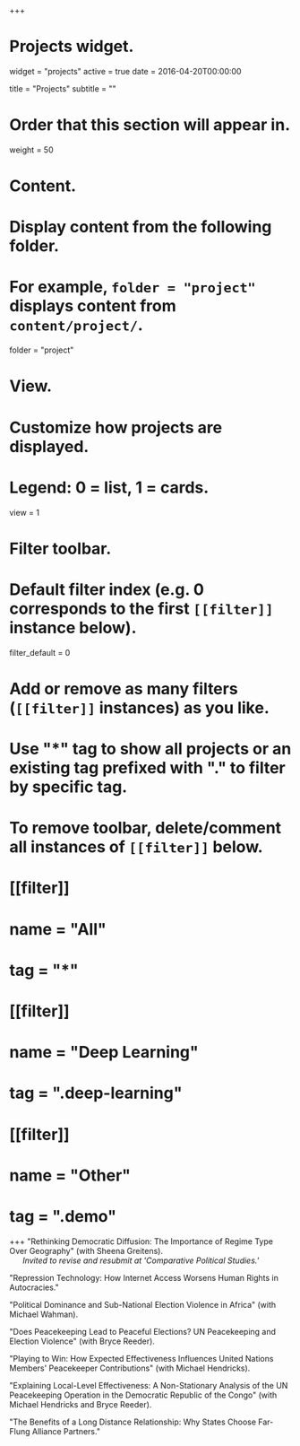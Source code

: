 +++
# Projects widget.
widget = "projects"
active = true
date = 2016-04-20T00:00:00

title = "Projects"
subtitle = ""

# Order that this section will appear in.
weight = 50

# Content.
# Display content from the following folder.
# For example, `folder = "project"` displays content from `content/project/`.
folder = "project"

# View.
# Customize how projects are displayed.
# Legend: 0 = list, 1 = cards.
view = 1

# Filter toolbar.

# Default filter index (e.g. 0 corresponds to the first `[[filter]]` instance below).
filter_default = 0

# Add or remove as many filters (`[[filter]]` instances) as you like.
# Use "*" tag to show all projects or an existing tag prefixed with "." to filter by specific tag.
# To remove toolbar, delete/comment all instances of `[[filter]]` below.
# [[filter]]
#   name = "All"
#   tag = "*"
#  
# [[filter]]
#   name = "Deep Learning"
#   tag = ".deep-learning"
#
# [[filter]]
#   name = "Other"
#   tag = ".demo"

+++
"Rethinking Democratic Diffusion: The Importance of Regime Type Over Geography" (with Sheena Greitens).  
&nbsp;&nbsp;&nbsp;&nbsp;&nbsp;&nbsp;*Invited to revise and resubmit at 'Comparative Political Studies.'*

"Repression Technology: How Internet Access Worsens Human Rights in Autocracies."

"Political Dominance and Sub-National Election Violence in Africa" (with Michael Wahman).

"Does Peacekeeping Lead to Peaceful Elections? UN Peacekeeping and Election Violence" (with Bryce Reeder).

"Playing to Win: How Expected Effectiveness Influences United Nations Members' Peacekeeper Contributions" (with Michael Hendricks).

"Explaining Local-Level Effectiveness: A Non-Stationary Analysis of the UN Peacekeeping Operation in the Democratic Republic of the Congo" (with Michael Hendricks and Bryce Reeder).

"The Benefits of a Long Distance Relationship: Why States Choose Far-Flung Alliance Partners."
